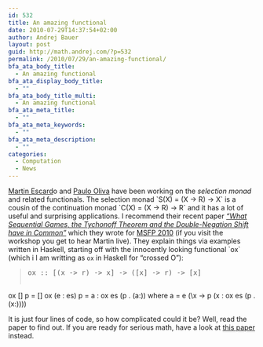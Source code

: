 ```yaml
---
id: 532
title: An amazing functional
date: 2010-07-29T14:37:54+02:00
author: Andrej Bauer
layout: post
guid: http://math.andrej.com/?p=532
permalink: /2010/07/29/an-amazing-functional/
bfa_ata_body_title:
  - An amazing functional
bfa_ata_display_body_title:
  - ""
bfa_ata_body_title_multi:
  - An amazing functional
bfa_ata_meta_title:
  - ""
bfa_ata_meta_keywords:
  - ""
bfa_ata_meta_description:
  - ""
categories:
  - Computation
  - News
---
```

[Martin Escard](http://www.cs.bham.ac.uk/~mhe/)o and [Paulo Oliva](http://www.dcs.qmul.ac.uk/~pbo/) have been working on the _selection monad_ and related functionals. The selection monad \`S(X) = (X -> R) -> X\` is a cousin of the continuation monad \`C(X) = (X -> R) -> R\` and it has a lot of useful and surprising applications. I recommend their recent paper _[&#8220;What Sequential Games, the Tychonoff Theorem and the Double-Negation Shift have in Common&#8221;](http://www.cs.bham.ac.uk/~mhe/papers/msfp2010/)_ which they wrote for [MSFP 2010](http://cs.ioc.ee/msfp/msfp2010/) (if you visit the workshop you get to hear Martin live). They explain things via examples written in Haskell, starting off with the innocently looking functional \`ox\` (which i I am writting as `ox` in Haskell for &#8220;crossed O&#8221;):

> <pre>ox :: [(x -&gt; r) -&gt; x] -&gt; ([x] -&gt; r) -&gt; [x]
ox [] p = []
ox (e : es) p = a : ox es (p . (a:))
   where a = e (\x -&gt; p (x : ox es (p . (x:))))</pre>

It is just four lines of code, so how complicated could it be? Well, read the paper to find out. If you are ready for serious math, have a look at [this paper](http://www.cs.bham.ac.uk/~mhe/papers/selection-escardo-oliva.pdf) instead.